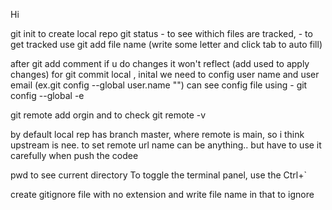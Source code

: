 Hi

git init to create local repo
git status - to see withich files are tracked, - to get tracked use git add file name
(write some letter and click tab to auto fill)

after git add comment if u do changes it won't reflect (add used to apply changes)
for git commit local , inital we need to config user name and user email (ex.git config --global user.name "")
can see config file using  - git config --global -e

git remote add orgin and to check git remote -v

by default local rep has branch master, where remote is main, so i think  upstream is nee.
to set remote url name can be anything.. but have to use it carefully when push the codee


pwd to see current directory
To toggle the terminal panel, use the Ctrl+`

create gitignore file with no extension and write file name in that to ignore
